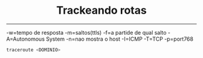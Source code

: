 <h1 align="center"> Trackeando rotas</h1>
<hr>


-w=tempo de resposta
-m=saltos(ttls)
-f=a partide de qual salto
-A=Autonomous System
-n=nao mostra o host
-I=ICMP
-T=TCP
-p=port768  
```sh
traceroute <DOMINIO>
```
